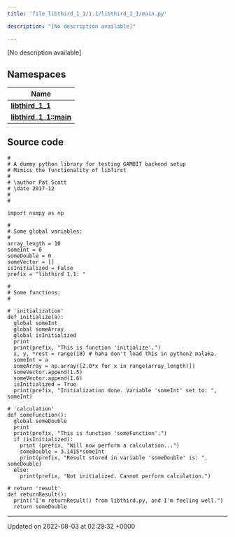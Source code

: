 ```yaml
---
title: 'file libthird_1_1/1.1/libthird_1_1/main.py'

description: "[No description available]"

---
```







[No description available]

## Namespaces

| Name           |
| -------------- |
| **[libthird_1_1](/documentation/code/gambit_sphinx/namespaces/namespacelibthird__1__1/)**  |
| **[libthird_1_1::main](/documentation/code/gambit_sphinx/namespaces/namespacelibthird__1__1_1_1main/)**  |




## Source code

```
#
# A dummy python library for testing GAMBIT backend setup
# Mimics the functionality of libfirst
#
# \author Pat Scott
# \date 2017-12
#
#

import numpy as np

#
# Some global variables:
#
array_length = 10
someInt = 0
someDouble = 0
someVector = []
isInitialized = False
prefix = "libthird 1.1: "

#
# Some functions:
#

# 'initialization'
def initialize(a):
  global someInt
  global someArray
  global isInitialized
  print
  print(prefix, "This is function 'initialize'.")
  x, y, *rest = range(10) # haha don't load this in python2 malaka.
  someInt = a
  someArray = np.array([2.0*x for x in range(array_length)])
  someVector.append(1.5)
  someVector.append(1.6)
  isInitialized = True
  print(prefix, "Initialization done. Variable 'someInt' set to: ", someInt)

# 'calculation'
def someFunction():
  global someDouble
  print
  print(prefix, "This is function 'someFunction'.")
  if (isInitialized):
    print (prefix, "Will now perform a calculation...")
    someDouble = 3.1415*someInt
    print(prefix, "Result stored in variable 'someDouble' is: ", someDouble)
  else:
    print(prefix, "Not initialized. Cannot perform calculation.")

# return 'result'
def returnResult():
  print("I'm returnResult() from libthird.py, and I'm feeling well.")
  return someDouble
```


-------------------------------

Updated on 2022-08-03 at 02:29:32 +0000
